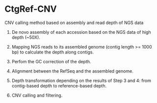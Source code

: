 # CtgRef-CNV
CNV calling method based on assembly and read depth of NGS data

1. De novo assembly of each accession based on the NGS data of high depth (~50X).

2. Mapping NGS reads to its assembled genome (contig length >= 1000 bp) to calculate the depth along contigs.

3. Perfom the GC correction of the depth.

4. Alignment between the RefSeq and the assembled genome.

5. Depth transformation depending on the results of Step 3 and 4: from contig-based depth to reference-based depth.

6. CNV calling and filtering.
